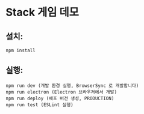 # Stack 게임 데모

 
 
## 설치:


    npm install
    
    

## 실행:


    npm run dev (개발 환경 실행, BrowserSync 로 개발합니다)
    npm run electron (Electron 브라우저에서 개발)
    npm run deploy (배포 버전 생성, PRODUCTION)
    npm run test (ESLint 실행)
    
     
